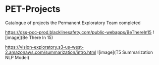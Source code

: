 # PET-Projects
Catalogue of projects the Permanent Exploratory Team completed

https://dss-poc-prod.blacklinesafety.com/public-webapps/BeThereIn15
![image](Be There In 15)

https://vision-exploratory.s3-us-west-2.amazonaws.com/summarization/intro.html
![image](T5 Summarization NLP Model)

